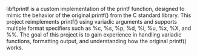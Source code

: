 libftprintf is a custom implementation of the printf function, designed to mimic the behavior of the original printf() from the C standard library. This project reimplements printf() using variadic arguments and supports multiple format specifiers such as %c, %s, %p, %d, %i, %u, %x, %X, and %%. The goal of this project is to gain experience in handling variadic functions, formatting output, and understanding how the original printf() works.
